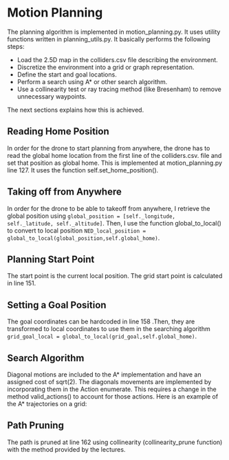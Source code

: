 # Motion Planning

The planning algorithm is implemented in motion_planning.py. It uses utility functions written in planning_utils.py. It basically performs the following steps: 

- Load the 2.5D map in the colliders.csv file describing the environment.
- Discretize the environment into a grid or graph representation.
- Define the start and goal locations.
- Perform a search using A* or other search algorithm.
- Use a collinearity test or ray tracing method (like Bresenham) to remove unnecessary waypoints.

The next sections explains how this is achieved.

## Reading Home Position
In order for the drone to start planning from anywhere, the drone has to read the global home location from the first line of the colliders.csv. file and set that position as global home. This is implemented at motion_planning.py line 127. It uses the function self.set_home_position().

## Taking off from Anywhere
In order for the drone to be able to takeoff from anywhere, I retrieve the global position using `global_position = [self._longitude, self._latitude, self._altitude]`. Then, I use the function global_to_local() to convert to local position `NED_local_position = global_to_local(global_position,self.global_home)`.

## Planning Start Point
The start point is the current local position. The grid start point is calculated in line 151.

## Setting a Goal Position
The goal coordinates can be hardcoded in line 158 .Then, they are transformed to local coordinates to use them in the searching algorithm 
`grid_goal_local = global_to_local(grid_goal,self.global_home)`.

## Search Algorithm
Diagonal motions are included to the A* implementation and have an assigned cost of sqrt(2). The diagonals movements are implemented by incorporating them in the Action enumerate. This requires a change in the method valid_actions() to account for those actions. Here is an example of the A* trajectories on a grid:

## Path Pruning
The path is pruned at line 162 using collinearity (collinearity_prune function) with the method provided by the lectures.
